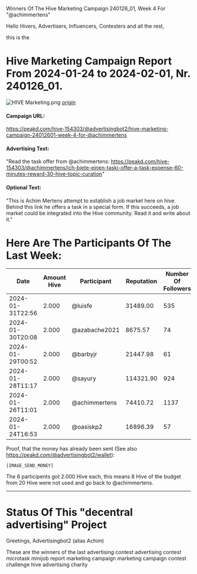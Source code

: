 Winners Of The Hive Marketing Campaign 240126_01, Week 4 For "@achimmertens"

Hello Hivers, Advertisers, Influencers, Contesters and all the rest,

this is the
# Hive Marketing Campaign Report From 2024-01-24 to 2024-02-01, Nr. 240126_01.
![HIVE Marketing.png](https://files.peakd.com/file/peakd-hive/achimmertens/AKqchzabeuVfZ4Dio3CipS4qSJMBALn2bcSRbCxWziyEqTSacinMkaF6h3jk4as.png)
*[origin](https://photofunia.com/)*

#### Campaign URL: 
https://peakd.com/hive-154303/@advertisingbot2/hive-marketing-campaign-24012601-week-4-for-@achimmertens

#### Advertising Text: 
"Read the task offer from @achimmertens: https://peakd.com/hive-154303/@achimmertens/ich-biete-einen-taski-offer-a-task-expense-60-minutes-reward-30-hive-topic-curation"

#### Optional Text: 
"This is Achim Mertens attempt to establish a job market here on hive. Behind this link he offers a task in a special form. If this succeeds, a job market could be integrated into the Hive community. Read it and write about it."

# Here Are The Participants Of The Last Week:
|Date|Amount Hive|Participant|Reputation|Number Of Followers|Url|Image|
|-|-|-|-|-|-|-|
|2024-01-31T22:56|2.000|@luisfe|31489.00|535|https://peakd.com/hive-179017/@luisfe/here-is-the-shadow-i-6361590609c4a|null|
|2024-01-30T20:08|2.000|@azabache2021|8675.57|74|https://peakd.com/hive-120026/@azabache2021/fclaqjuj|![](https://ipfs-3speak.b-cdn.net/ipfs/bafybeiht2fmv5q2w2kxf5fatuwixisnaftg3wlfbnimgzosrnl2fmkffqm/)|
|2024-01-29T00:52|2.000|@barbyjr|21447.98|61|https://peakd.com/hive-109876/@barbyjr/uso-correcto-del-acido-hialuronico-correct-use-of-hyaluronic-acid-esp-eng|![clrxnsusu001s83szhunxhyj0_Picsart_24-01-28_00-22-48-382.webp](https://cdn.liketu.com/media/barbyjr/images/clrxnsusu001s83szhunxhyj0_Picsart_24-01-28_00-22-48-382/clrxnsusu001s83szhunxhyj0_Picsart_24-01-28_00-22-48-382.webp)|
|2024-01-28T11:17|2.000|@sayury|114321.90|924|null|![](https://images.ecency.com/DQmW1AmsvYopWDTgZwwvwb2spoYYP2wSqtkEwSjGrHN2JAB/20240126_154458.jpg)|
|2024-01-26T11:01|2.000|@achimmertens|74410.72|1137|https://peakd.com/hive-155221/@achimmertens/20240126t110103547z|![01_BoughtALiveByTime.png](https://f005.backblazeb2.com/file/Hive-Upload/screenshots_2024-01-26/Alive/01_BoughtAliveByTime.png)|
|2024-01-24T16:53|2.000|@oasiskp2|16896.39|57|https://peakd.com/hive-154303/@oasiskp2/advertising|null|






Proof, that the money has already been sent (See also https://peakd.com/@advertisingbot2/wallet):

```
[IMAGE_SEND_MONEY]
```

The 6 participents got 2.000 Hive each, this means 8 Hive of the budget from 20 Hive were not used and go back to @achimmertens.

---
# Status Of This "decentral advertising" Project





Greetings, Advertisingbot2 (alias Achim)



These are the winners of the last advertising contest
advertising contest microtask minijob report marketing campaign marketing campaign contest challenge hive advertising charity
